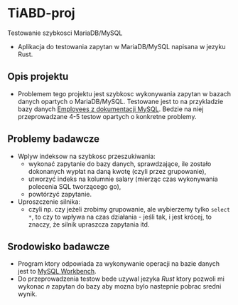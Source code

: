 # TiABD-proj
Testowanie szybkosci MariaDB/MySQL
* Aplikacja do testowania zapytan w MariaDB/MySQL napisana w jezyku Rust.
## Opis projektu
* Problemem tego projektu jest szybkosc wykonywania zapytan w bazach danych opartych o MariaDB/MySQL. Testowane jest to na przykladzie bazy danych [Employees z dokumentacji MySQL](https://github.com/datacharmer/test_db). Bedzie na niej przeprowadzane 4-5 testow opartych o konkretne problemy.
## Problemy badawcze
* Wplyw indeksow na szybkosc przeszukiwania:
	* wykonać zapytanie do bazy danych, sprawdzające, ile zostało dokonanych wypłat na daną kwotę (czyli przez grupowanie),
	* utworzyć indeks na kolumnie salary (mierząc czas wykonywania polecenia SQL tworzącego go),
	* powtórzyć zapytanie.
* Uproszczenie silnika:
	* czyli np. czy jeżeli zrobimy grupowanie, ale wybierzemy tylko ``select *``, to czy to wpływa na czas działania - jeśli tak, i jest krócej, to znaczy, że silnik upraszcza zapytania itd.
## Srodowisko badawcze
* Program ktory odpowiada za wykonywanie operacji na bazie danych jest to [MySQL Workbench](https://www.mysql.com/products/workbench/).
* Do przeprowadzenia testow bede uzywal jezyka *Rust* ktory pozwoli mi wykonac *n* zapytan do bazy aby mozna bylo nastepnie pobrac sredni wynik.
